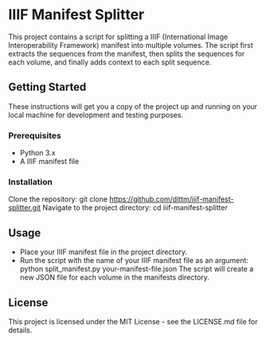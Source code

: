 # IIIF Manifest Splitter
This project contains a script for splitting a IIIF (International Image Interoperability Framework) manifest into multiple volumes. The script first extracts the sequences from the manifest, then splits the sequences for each volume, and finally adds context to each split sequence.

## Getting Started
These instructions will get you a copy of the project up and running on your local machine for development and testing purposes.

### Prerequisites
* Python 3.x
* A IIIF manifest file

### Installation
Clone the repository:
git clone https://github.com/dittm/iiif-manifest-splitter.git
Navigate to the project directory:
cd iiif-manifest-splitter

## Usage
* Place your IIIF manifest file in the project directory.
* Run the script with the name of your IIIF manifest file as an argument:
python split_manifest.py your-manifest-file.json
The script will create a new JSON file for each volume in the manifests directory.

## License
This project is licensed under the MIT License - see the LICENSE.md file for details.